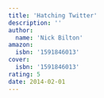 ```yaml
---
title: 'Hatching Twitter'
description: ''
author:
  name: 'Nick Bilton'
amazon:
  isbn: '1591846013'
cover:
  isbn: '1591846013'
rating: 5
date: 2014-02-01
---
```

